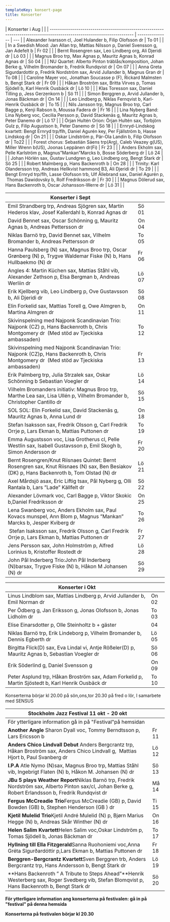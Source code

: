 ```yaml
---
templateKey: konsert-page
title: Konserter
---
```

|                                                                                           Konserter i Aug |     |
| ----------------------------------------------------------------------------------------------------------------------- | --------------- | --- |
| Alexander Ivarsson cl, Joel Hulander b, Filip Olofsson dr                                                               | To 01           |     |
| In a Swedish Mood: Jan Allan trp, Mattias Nilsson p, Daniel Svensson g, Jan Adefelt b                                   | Fr 02           |     |
| Bernt Rosengren sax, Leo Lindberg org, Ali Djeridi dr                                                                   | Lö 03           |     |
| Magnus Broo trp, Max Agnas p, Mauritz Agnas b, Konrad Agnas dr                                                          | Sö 04           |     |
| NU Quartet: Alberto Pinton träblås/komposition, Johan Berke g, Vilhelm Bromander b, Fredrik Rundqvist dr                | On 07           |     |
| Anna Greta Sigurdardottir p, Fredrik Nordström sax, Arvid Jullander b, Magnus Gran dr                                   | To 08           |     |
| Caroline Mayer voc, Jonathan Soucasse p (F), Rickard Malmsten b, Bengt Stark dr                                         | Fr 09           |     |
| Håkan Broström sax, Britta Virves p, Tomas Sjödell b, Karl Henrik Ousbäck dr                                            | Lö 10           |     |
| Klas Toresson sax, Daniel Tilling p, Jess Gerzenkorn b                                                                  | Sö 11           |     |
| Simon Berggren p, Arvid Jullander b, Jonas Bäckman dr                                                                   | On 14           |     |
| Leo Lindberg p, Niklas Fernqvist b,  Karl-Henrik Ousbäck dr                                                             | To 15           |     |
| Nils Jansson trp, Magnus Broo trp, Carl Bagge p, Kenji Rabson b, Moussa Fadera dr                                       | Fr 16           |     |
| Lina Nyberg Band: Lina Nyberg voc, Cecilia Persson p, David Stackenäs g, Mauritz Agnas b, Peter Danemo dr               | Lö 17           |     |
| Örjan Hultén Orion: Örjan Hultén sax, Torbjörn Gulz p, Filip Augustson b, Peter Danemo dr                               | Sö 18           |     |
| Ernryd-Lindskog kvartett: Bengt Ernryd trp/flh, Daniel Agurén key, Per Fjällström b, Hasse Lindskog dr                  | On 21           |     |
| Oskar Lindström p, Pär-Ola Landin b, Filip Olofsson dr                                                                  | To22            |     |
| Forest chorus: Sebastián Sáens trp(Arg), Caleb Veazey g(US), Miller Wrenn b(US), Joonas Leppänen dr(Fi)                 | Fr 23           |     |
| Anders Ekholm sax, Pelle Karlström p, Magnus”Mankan”Marcks b, Bosse Söderberg dr                                        | Lö 24           |     |
| Johan Hörlén sax, Gustav Lundgren g, Leo Lindberg org, Bengt Stark dr                                                   | Sö 25           |     |
| Robert Malmberg p, Hans Backenroth b                                                                                    | On 28           |     |
| Trinity: Karl Olandersson trp, Andreas Hellkvist hammond B3, Ali Djeridi dr                                             | To 29           |     |
| Bengt Ernryd trp/flh, Lasse Olofsson trb, Ulf Ållebrand sax, Daniel Agurén p,  Thomas Dawidovsky b, Rolf Fredriksson dr | Fr 30           |     |
| Magnus Dölerud sax, Hans Backenroth b, Oscar Johansson-Werre dr                                                         | Lö 31           |     |

| Konserter i Sept                                                                                                                             |       |     |     |     |
| -------------------------------------------------------------------------------------------------------------------------------------------- | ----- | --- | --- | --- |
| Emil Strandberg trp, Andreas Sjögren sax, Martin Hederos klav, Josef Kallerdahl b, Konrad Agnas dr                                           | Sö 01 |     |     |     |
| David Bennet sax, Oscar Schönning g, Mauritz Agnas b, Andreas Pettersson dr                                                                  | On 04 |     |     |     |
| Niklas Barnö trp, David Bennet sax, Vilhelm Bromander b, Andreas Pettersson dr                                                               | To 05 |     |     |     |
| Hanna Paulsberg (N) sax, Magnus Broo trp, Oscar Grønberg (N) p, Trygve Waldemar Fiske (N) b, Hans Hullbaekmo (N) dr                          | Fr 06 |     |     |     |
| Angles 4: Martin Küchen sax, Mattias Ståhl vib,  Alexander Zethson p, Elsa Bergman b, Andreas Werliin dr                                     | Lö 07 |     |     |     |
| Erik Kjellberg vib, Leo Lindberg p, Ove Gustavsson b, Ali Djeridi dr                                                                         | Sö 08 |     |     |     |
| Elin Forkelid sax,  Mattias Torell g, Owe Almgren b, Martina Almgren dr                                                                      | On 11 |     |     |     |
| Skivinspelning med Najponk Scandinavian Trio:  Najponk (CZ) p, Hans Backenroth b, Chris Montgomery dr 		(Med stöd av Tjeckiska ambassaden)   | To 12 |     |     |     |
| Skivinspelning med Najponk Scandinavian Trio:  Najponk (CZ)p, Hans Backenroth b, Chris Montgomery dr 		(Med stöd av Tjeckiska ambassaden)    | Fr 13 |     |     |     |
| Erik Palmberg trp, Julia Strzalek sax, Oskar Schönning b Sebastian Voegler dr                                                                | Lö 14 |     |     |     |
| Vilhelm Bromanders initiativ: Magnus Broo trp, Marthe Lea sax, Lisa Ullén p, Vilhelm Bromander b, 		Christopher Cantillo dr                  | Sö 15 |     |     |     |
| SOL SOL: Elin Forkelid sax, David Stackenäs g, Mauritz Agnas b, Anna Lund dr                                                                 | On 18 |     |     |     |
| Stefan Isaksson sax, Fredrik Olsson g, Carl Fredrik Orrje p, Lars Ekman b, Mattias Puttonen dr                                               | To 19 |     |     |     |
| Emma Augustsson voc, Lisa Grotherus cl, Pelle Westlin sax, Isabell Gustavsson p, Emil Skogh b, Simon Andersson dr                            | Fr 20 |     |     |     |
| Bernt Rosengren/Knut Riisnaes Quintet: Bernt Rosengren sax, Knut Riisnaes (N) sax, Ben Besiakov (DK) p, Hans Backenroth b, Tom Olstad (N) dr | Lö 21 |     |     |     |
| Axel Mårdsjö asax, Eric Liftig tsax, Pål Nyberg g, Olli Rantala b, Lars ”Lade” Källfelt dr                                                   | Sö 22 |     |     |     |
| Alexander Lövmark voc, Carl Bagge p, Viktor Skokic b,Daniel Fredriksson dr                                                                   | On 25 |     |     |     |
| Lena Swanberg voc, Anders Ekholm sax, Paul Kovacs munspel,	Ann Blom p, Magnus ”Mankan” Marcks b, Jesper Kviberg dr                           | To 26 |     |     |     |
|  Stefan Isaksson sax, Fredrik Olsson g, Carl Fredrik Orrje p, Lars Ekman b, Mattias Puttonen dr                                              | Fr 27 |     |     |     |
| Jens Persson sax, John Holmström p, Alfred Lorinius b, Kristoffer Rostedt dr                                                                 | Lö 28 |     |     |     |
| John Pål Inderberg Trio:John Pål Inderberg (N)barsax, Trygve Fiske (N) b, Håkon M Johansen (N) dr                                            | Sö 29 |     |     |     |

| Konserter i Okt                                                                                   |       |
| ------------------------------------------------------------------------------------------------- | ----- |
| Linus Lindblom sax, Mattias Lindberg p, Arvid Jullander b, Emil Norman dr                         | On 02 |
| Per Ödberg g, Jan Eriksson g, Jonas Olofsson b, Jonas Lidholm dr                                  | To 03 |
|Elise Einarsdotter p, Olle Steinholtz b + gäster|04|
| Niklas Barnö trp, Erik Lindeborg p, Vilhelm Bromander b, Dennis Egberth dr                        | Lö 05 |
| Birgitta Flick(D) sax, Eva Lindal vi, Antje Rößeler(D) p, Mauritz Agnas b, Sebastian Voegler dr                  | Sö 06 |
| Erik Söderlind g, Daniel Svensson g                                                               | On 09 |
| Peter Asplund trp, Håkan Broström sax, Adam Forkelid p, Martin Sjöstedt b, Karl Henrik Ousbäck dr | To 10 |

Konserterna börjar kl 20.00 på sön,ons,tor                                                                                                                               20.30 på fred o lör, I samarbete med SENSUS

| Stockholm Jazz Festival 11 okt - 20 okt                                                                                                                |       |
| ------------------------------------------------------------------------------------------------------------------------------------------------------ | ----- |
| För ytterligare information gå in på "Festival"på hemsidan                                                                                             |       |
| **Another Angle** Sharon Dyall voc, Tommy Berndtsson p, Lars Ericsson b                                                                                | Fr 11 |
| **Anders Chico Lindvall Debut** Anders Bergcrantz trp, Håkan Broström sax, Anders Chico Lindvall g,  Mattias Hjort b, Paul Svanberg dr                 | Lö 12 |
| **I.P.A** Atle Nymo (N)sax, Magnus Broo trp, Mattias Ståhl vib, Ingebrigt Flaten (N) b, Håkon M. Johansen (N) dr                                       | Sö 13 |
| **JBu 5 plays Weather Report**Niklas Barnö trp, Fredrik Nordström sax, Alberto Pinton sax/cl, Johan Berke g, Robert Erlandsson b, Fredrik Rundqvist dr | Må 14 |
| **Fergus McCreadie Trio**Fergus McCreadie (GB) p, David Bowden (GB) b, Stephen Henderson (GB ) dr                                                      | Ti 15 |
| **Kjetil Mulelid Trio**Kjetil André Mulelid (N) p, Bjørn Marius Hegge (N) b, Andreas Skår Winther (N) dr                                               | On 16 |
| **Helen Salim Kvartett**Helen Salim voc,Oskar Lindström p, Tomas Sjödell b, Jonas Bäckman dr                                                           | To 17 |
| **Hyllning till Ella Fitzgerald**Sanna Ruohoniemi voc,Anna Gréta Sigurðardóttir p,Lars Ekman b, Mattias Puttonen dr                                    | Fr 18 |
| **Berggren-Bergcrantz Kvartett**Sven Berggren trb, Anders Bergcrantz trp, Hans Andersson b, Bengt Stark dr                                             | Lö 19 |
| **Hans Backenroth ” A Tribute to Steps Ahead”**Henrik Westerberg sax, Roger Svedberg vib, Stefan Blomqvist p, Hans Backenroth b, Bengt Stark dr        | Sö 20 |

**För ytterligare information ang konserterna på festivalen: gå in på "festival" på denna hemsida**

**Konserterna på festivalen börjar kl 20.30**
